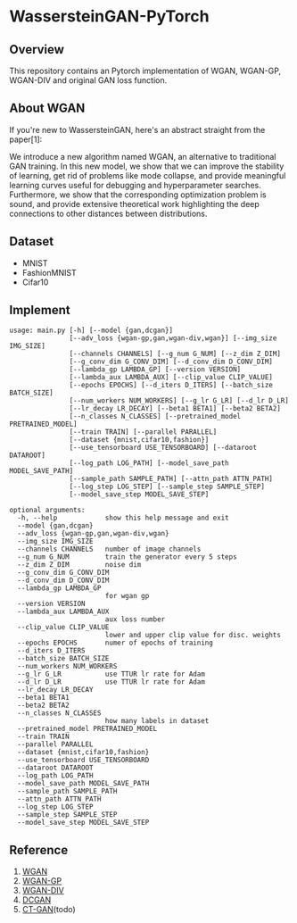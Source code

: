 # WassersteinGAN-PyTorch
## Overview
This repository contains an Pytorch implementation of WGAN, WGAN-GP, WGAN-DIV and original GAN loss function.

## About WGAN
If you're new to WassersteinGAN, here's an abstract straight from the paper[1]:

We introduce a new algorithm named WGAN, an alternative to traditional GAN training. In this new model, we show that we can improve the stability of learning, get rid of problems like mode collapse, and provide meaningful learning curves useful for debugging and hyperparameter searches. Furthermore, we show that the corresponding optimization problem is sound, and provide extensive theoretical work highlighting the deep connections to other distances between distributions.

## Dataset 
- MNIST
- FashionMNIST
- Cifar10

## Implement
```
usage: main.py [-h] [--model {gan,dcgan}]
               [--adv_loss {wgan-gp,gan,wgan-div,wgan}] [--img_size IMG_SIZE]
               [--channels CHANNELS] [--g_num G_NUM] [--z_dim Z_DIM]
               [--g_conv_dim G_CONV_DIM] [--d_conv_dim D_CONV_DIM]
               [--lambda_gp LAMBDA_GP] [--version VERSION]
               [--lambda_aux LAMBDA_AUX] [--clip_value CLIP_VALUE]
               [--epochs EPOCHS] [--d_iters D_ITERS] [--batch_size BATCH_SIZE]
               [--num_workers NUM_WORKERS] [--g_lr G_LR] [--d_lr D_LR]
               [--lr_decay LR_DECAY] [--beta1 BETA1] [--beta2 BETA2]
               [--n_classes N_CLASSES] [--pretrained_model PRETRAINED_MODEL]
               [--train TRAIN] [--parallel PARALLEL]
               [--dataset {mnist,cifar10,fashion}]
               [--use_tensorboard USE_TENSORBOARD] [--dataroot DATAROOT]
               [--log_path LOG_PATH] [--model_save_path MODEL_SAVE_PATH]
               [--sample_path SAMPLE_PATH] [--attn_path ATTN_PATH]
               [--log_step LOG_STEP] [--sample_step SAMPLE_STEP]
               [--model_save_step MODEL_SAVE_STEP]

optional arguments:
  -h, --help            show this help message and exit
  --model {gan,dcgan}
  --adv_loss {wgan-gp,gan,wgan-div,wgan}
  --img_size IMG_SIZE
  --channels CHANNELS   number of image channels
  --g_num G_NUM         train the generator every 5 steps
  --z_dim Z_DIM         noise dim
  --g_conv_dim G_CONV_DIM
  --d_conv_dim D_CONV_DIM
  --lambda_gp LAMBDA_GP
                        for wgan gp
  --version VERSION
  --lambda_aux LAMBDA_AUX
                        aux loss number
  --clip_value CLIP_VALUE
                        lower and upper clip value for disc. weights
  --epochs EPOCHS       numer of epochs of training
  --d_iters D_ITERS
  --batch_size BATCH_SIZE
  --num_workers NUM_WORKERS
  --g_lr G_LR           use TTUR lr rate for Adam
  --d_lr D_LR           use TTUR lr rate for Adam
  --lr_decay LR_DECAY
  --beta1 BETA1
  --beta2 BETA2
  --n_classes N_CLASSES
                        how many labels in dataset
  --pretrained_model PRETRAINED_MODEL
  --train TRAIN
  --parallel PARALLEL
  --dataset {mnist,cifar10,fashion}
  --use_tensorboard USE_TENSORBOARD
  --dataroot DATAROOT
  --log_path LOG_PATH
  --model_save_path MODEL_SAVE_PATH
  --sample_path SAMPLE_PATH
  --attn_path ATTN_PATH
  --log_step LOG_STEP
  --sample_step SAMPLE_STEP
  --model_save_step MODEL_SAVE_STEP
```

## Reference
1. [WGAN](https://arxiv.org/abs/1701.07875)
2. [WGAN-GP](https://arxiv.org/abs/1704.00028)
3. [WGAN-DIV](https://arxiv.org/abs/1712.01026)
4. [DCGAN](https://arxiv.org/abs/1511.06434)
5. [CT-GAN](https://arxiv.org/abs/1803.01541)(todo)